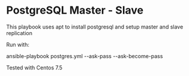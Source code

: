 
# PostgreSQL Master - Slave

This playbook uses apt to install postgresql and setup master and slave replication

Run with:

ansible-playbook postgres.yml --ask-pass --ask-become-pass

Tested with Centos 7.5





